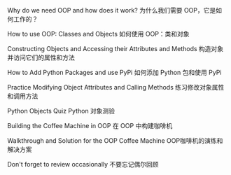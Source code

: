 Why do we need OOP and how does it work?
为什么我们需要 OOP，它是如何工作的？

How to use OOP: Classes and Objects
如何使用 OOP：类和对象

Constructing Objects and Accessing their Attributes and Methods
构造对象并访问它们的属性和方法

How to Add Python Packages and use PyPi
如何添加 Python 包和使用 PyPi

Practice Modifying Object Attributes and Calling Methods
练习修改对象属性和调用方法

Python Objects Quiz
Python 对象测验

Building the Coffee Machine in OOP
在 OOP 中构建咖啡机

Walkthrough and Solution for the OOP Coffee Machine
OOP咖啡机的演练和解决方案

Don't forget to review occasionally
不要忘记偶尔回顾
